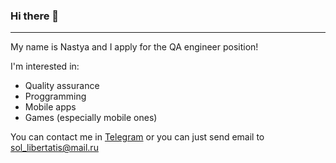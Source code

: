 ### Hi there 👋 
*	*  **
My name is Nastya and I apply for the QA engineer position!  

I'm interested in:
* Quality assurance
* Proggramming
* Mobile apps
* Games (especially mobile ones)

You can contact me in [Telegram](@silkworm_00) or you can just send email to sol_libertatis@mail.ru
